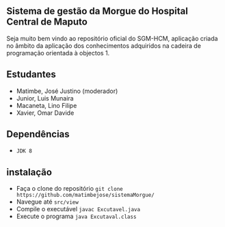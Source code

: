 ## Sistema de gestão da Morgue do  Hospital Central de Maputo 

Seja muito bem vindo ao repositório oficial do SGM-HCM, aplicação criada no âmbito da aplicação dos conhecimentos adquiridos na cadeira de programação orientada à objectos 1.
## Estudantes 

- Matimbe, José Justino (moderador)
- Junior, Luis Munaira  
- Macaneta, Lino Filipe
- Xavier, Omar Davide     

## Dependências
- `JDK 8`

## instalação
- Faça o clone do repositório `git clone https://github.com/matimbejose/sistemaMorgue/ `
- Navegue até `src/view`
- Compile o executável `javac Excutavel.java`
- Execute o programa ` java Excutaval.class `
